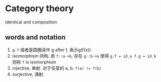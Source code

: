 # Category theory

identical and composition


## words and notation
1. `g.f` 或者是圆圈读作 g after f, 表示g(f(x))
2. isomorphism 同构. 若 `f::a->b`, 存在 `g::b->a` 使得 `g.f = id_a f.g = id_b` 则称 `f` is isomorphism
3. injective, 单射. 对于任意的 a, b. `f(a) != f(b)`
4. surjective, 满射. 



